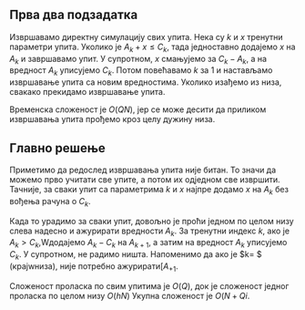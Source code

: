 ﻿## Прва два подзадатка
Извршавамо директну симулацију свих упита. Нека су $k$ и $x$ тренутни параметри упита. Уколико је $A_k + x \leq C_k$, тада једноставно додајемо $x$ на $A_k$ и завршавамо упит. У супротном, $x$ смањујемо за $C_k-A_k$, а на вредност $A_k$ уписујемо $C_k$. Потом повећавамо $k$ за $1$ и настављамо извршавање упита са новим вредностима. Уколико изађемо из низа, свакако прекидамо извршавање упита.

Временска сложеност је $O(QN)$, јер се може десити да приликом извршавања упита прођемо кроз целу дужину низа.


## Главно решење
Приметимо да редослед извршавања упита није битан. То значи да можемо прво учитати све упите, а потом их одједном све извршити. Тачније, за сваки упит са параметрима $k$ и $x$ најпре додамо $x$ на $A_k$ без вођења рачуна о $C_k$. 

Када то урадимо за сваки упит, довољно је проћи једном по целом низу слева надесно и ажурирати вредности $A_k$. За тренутни индекс $k$, ако је $A_k> C_k$,Wдодајемо $A_k-C_k$ на $A_{k+1}$, а затим на вредност $A_k$ уписујемо $C_k$. У супротном, не радимо ништа. Напоменимо да ако је $k= $ (крајwниза), није потребно ажурирати[$A_{+1}$.

Сложеност проласка по свим упитима је $O(Q)$, док је сложеност једног проласка по целом низу $O(hN)$ Укупна сложеност је $O(N+Qi.$
